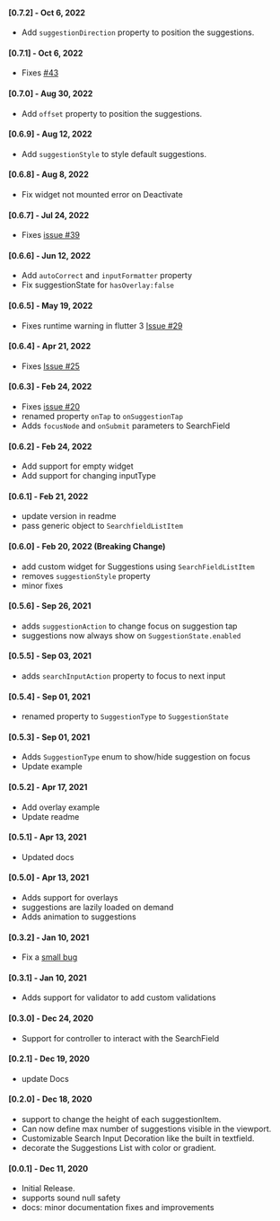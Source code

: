 #### [0.7.2] - Oct 6, 2022

- Add `suggestionDirection` property to position the suggestions.

#### [0.7.1] - Oct 6, 2022
-  Fixes [#43](https://github.com/maheshmnj/searchfield/issues/43)

#### [0.7.0] - Aug 30, 2022

- Add `offset` property to position the suggestions.

#### [0.6.9] - Aug 12, 2022

- Add `suggestionStyle` to style default suggestions.
#### [0.6.8] - Aug 8, 2022

- Fix widget not mounted error on Deactivate

#### [0.6.7] - Jul 24, 2022

- Fixes [issue #39](https://github.com/maheshmnj/searchfield/issues/39)
#### [0.6.6] - Jun 12, 2022

- Add `autoCorrect` and `inputFormatter`  property
- Fix suggestionState for `hasOverlay:false`
#### [0.6.5] - May 19, 2022

- Fixes runtime warning in flutter 3 [Issue #29](https://github.com/maheshmnj/searchfield/issues/29)
#### [0.6.4] - Apr 21, 2022

- Fixes [Issue #25](https://github.com/maheshmnj/searchfield/issues/25)

#### [0.6.3] - Feb 24, 2022

- Fixes [issue #20](https://github.com/maheshmnj/searchfield/issues/20)
- renamed property `onTap` to `onSuggestionTap`
- Adds `focusNode` and `onSubmit` parameters to SearchField
#### [0.6.2] - Feb 24, 2022

- Add support for empty widget
- Add support for changing inputType

#### [0.6.1] - Feb 21, 2022

- update version in readme
- pass generic object to `SearchfieldListItem`

#### [0.6.0] - Feb 20, 2022 (Breaking Change)

- add custom widget for Suggestions using `SearchFieldListItem`
- removes `suggestionStyle` property
- minor fixes

#### [0.5.6] - Sep 26, 2021

- adds `suggestionAction` to change focus on suggestion tap
- suggestions now always show on `SuggestionState.enabled`

#### [0.5.5] - Sep 03, 2021

- adds `searchInputAction` property to focus to next input

#### [0.5.4] - Sep 01, 2021

- renamed property to `SuggestionType` to `SuggestionState`
#### [0.5.3] - Sep 01, 2021

- Adds `SuggestionType` enum to show/hide suggestion on focus 
- Update example

#### [0.5.2] - Apr 17, 2021

- Add overlay example 
- Update readme
#### [0.5.1] - Apr 13, 2021

- Updated docs

#### [0.5.0] - Apr 13, 2021

- Adds support for overlays
- suggestions are lazily loaded on demand
- Adds animation to suggestions

#### [0.3.2] - Jan 10, 2021

- Fix a [small bug](https://github.com/maheshmnj/searchfield/pull/4)

#### [0.3.1] - Jan 10, 2021

- Adds support for validator to add custom validations

#### [0.3.0] - Dec 24, 2020

- Support for controller to interact with the SearchField

#### [0.2.1] - Dec 19, 2020

- update Docs

#### [0.2.0] - Dec 18, 2020

- support to change the height of each suggestionItem.
- Can now define max number of suggestions visible in the viewport.
- Customizable Search Input Decoration like the built in textfield.
- decorate the Suggestions List with color or gradient.

#### [0.0.1] - Dec 11, 2020

- Initial Release.
- supports sound null safety
- docs: minor documentation fixes and improvements
